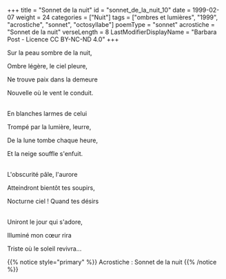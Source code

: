 +++
title = "Sonnet de la nuit"
id = "sonnet_de_la_nuit_10"
date = 1999-02-07
weight = 24
categories = ["Nuit"]
tags = ["ombres et lumières", "1999", "acrostiche", "sonnet", "octosyllabe"]
poemType = "sonnet"
acrostiche = "Sonnet de la nuit"
verseLength = 8
LastModifierDisplayName = "Barbara Post - Licence CC BY-NC-ND 4.0"
+++

Sur la peau sombre de la nuit,

Ombre légère, le ciel pleure,

Ne trouve paix dans la demeure

Nouvelle où le vent le conduit.

 \
En blanches larmes de celui

Trompé par la lumière, leurre,

De la lune tombe chaque heure,

Et la neige souffle s'enfuit.

 \
L'obscurité pâle, l'aurore

Atteindront bientôt tes soupirs,

Nocturne ciel ! Quand tes désirs

 \
Uniront le jour qui s'adore,

Illuminé mon cœur rira

Triste où le soleil revivra...

{{% notice style="primary" %}}
Acrostiche : Sonnet de la nuit
{{% /notice %}}
